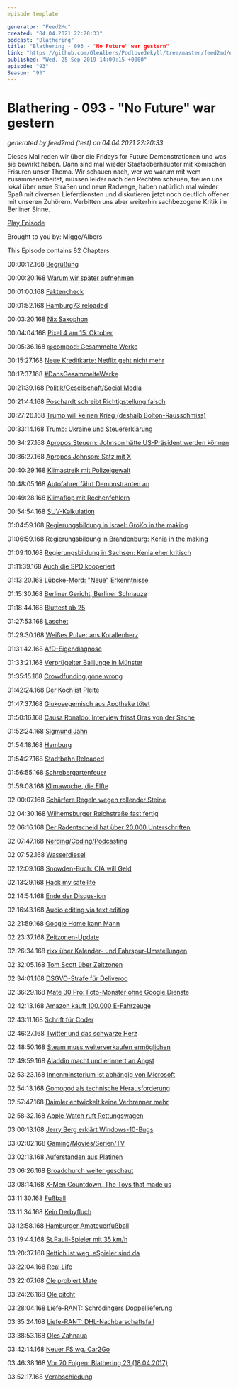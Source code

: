 ```yaml
---
episode template

generator: "Feed2Md"
created: "04.04.2021 22:20:33"
podcast: "Blathering"
title: "Blathering - 093 - "No Future" war gestern"
link: "https://github.com/OleAlbers/PodloveJekyll/tree/master/feed2md/example/export/seasons/4/2019/9/Blathering___093____No_Future__war_gestern.md"
published: "Wed, 25 Sep 2019 14:09:15 +0000"
episode: "93"
Season: "93"
---
```


# Blathering - 093 - "No Future" war gestern
_generated by feed2md (test) on 04.04.2021 22:20:33_

Dieses Mal reden wir über die Fridays for Future Demonstrationen und was sie bewirkt haben. Dann sind mal wieder Staatsoberhäupter mit komischen Frisuren unser Thema. Wir schauen nach, wer wo warum mit wem zusammenarbeitet, müssen leider nach den Rechten schauen, freuen uns lokal über neue Straßen und neue Radwege, haben natürlich mal wieder Spaß mit diversen Lieferdiensten und diskutieren jetzt noch deutlich offener mit unseren Zuhörern. Verbitten uns aber weiterhin sachbezogene Kritik im Berliner Sinne.

[Play Episode](https://www.blathering.de/podlove/file/946/s/feed/c/mp3/blathering_093.mp3)

Brought to you by: Migge/Albers

This Episode contains 82 Chapters:


00:00:12.168 [Begrüßung]()

00:00:20.168 [Warum wir später aufnehmen]()

00:01:00.168 [Faktencheck]()

00:01:52.168 [Hamburg73 reloaded]()

00:03:20.168 [Nix Saxophon](https://de.wikipedia.org/wiki/Michael_Bolton)

00:04:04.168 [Pixel 4 am 15. Oktober](https://www.zdnet.de/88369241/google-stellt-pixel-4-am-15-oktober-vor/)

00:05:36.168 [@compod: Gesammelte Werke](https://twitter.com/search?q=(from%3Acompod)%20(%40blathering_pod)%20until%3A2019-09-25%20since%3A2019-09-17&src=typed_query&f=live)

00:15:27.168 [Neue Kreditkarte: Netflix geht nicht mehr]()

00:17:37.168 [#DansGesammelteWerke](https://twitter.com/search?q=(from%3Aevildanwallace)%20(%40blathering_pod)%20until%3A2019-09-25%20since%3A2019-09-17&src=typed_query&f=live)

00:21:39.168 [Politik/Gesellschaft/Social Media]()

00:21:44.168 [Poschardt schreibt Richtigstellung falsch](https://bildblog.de/114530/besonders-witzig-von-jemand-der-in-twitter-vor-fakten-gefluechtet-ist/)

00:27:26.168 [Trump will keinen Krieg (deshalb Bolton-Rausschmiss)](https://taz.de/Angriffe-auf-saudische-Oelanlagen/!5629719/)

00:33:14.168 [Trump: Ukraine und Steuererklärung](https://www.wsj.com/articles/trump-defends-conversation-with-ukraine-leader-11568993176?mod=hp_lead_pos2)

00:34:27.168 [Apropos Steuern: Johnson hätte US-Präsident werden können](https://www.newsweek.com/boris-johnson-us-citizen-irs-born-new-york-1449974)

00:36:27.168 [Apropos Johnson: Satz mit X](https://www.tagesschau.de/ausland/johnson-zwangspause-oberstes-gericht-101.html)

00:40:29.168 [Klimastreik mit Polizeigewalt](https://taz.de/Polizeieinsatz-bei-Klimastreik-Blockaden/!5624980/)

00:48:05.168 [Autofahrer fährt Demonstranten an](https://www.mopo.de/hamburg/polizei/klima-blockade-in-hamburg-26-jaehriger-verletzt---verlor-ein-autofahrer-die-nerven--33204386)

00:49:28.168 [Klimaflop mit Rechenfehlern](https://twitter.com/BrigitteKnopf/status/1175272154985881600)

00:54:54.168 [SUV-Kalkulation](https://www.adac.de/der-adac/motorwelt/reportagen-berichte/auto-innovation/neuer-dacia-duster-oder-gebrauchter-vw-golf/)

01:04:59.168 [Regierungsbildung in Israel: GroKo in the making](https://www.tagesschau.de/ausland/israel-695.html)

01:06:59.168 [Regierungsbildung in Brandenburg: Kenia in the making](https://www.tagesspiegel.de/berlin/regierungsbildung-in-brandenburg-gruene-stimmen-fuer-koalitionsverhandlungen-mit-spd-und-cdu/25041266.html)

01:09:10.168 [Regierungsbildung in Sachsen: Kenia eher kritisch](https://www.mdr.de/nachrichten/politik/regional/cdu-bei-sondierung-gespalten-100.html)

01:11:39.168 [Auch die SPD kooperiert](https://www.ndr.de/nachrichten/mecklenburg-vorpommern/SPD-in-Sassnitz-kooperiert-mit-AfD-,afd2394.html)

01:13:20.168 [Lübcke-Mord: "Neue" Erkenntnisse](https://www.sueddeutsche.de/politik/fall-luebcke-verfassungsschutz-stephan-e-1.4611493)

01:15:30.168 [Berliner Gericht, Berliner Schnauze](https://www.morgenpost.de/berlin/article227129109/Renate-Kuenast-bei-Facebook-uebel-beschimpft-Fuer-Berliner-Gericht-hinnehmbar.html)

01:18:44.168 [Bluttest ab 25](https://taz.de/Kasse-zahlt-Downsyndrom-Bluttests/!5624829/)

01:27:53.168 [Laschet](https://taz.de/Aktuelle-Stunde-zum-Hambacher-Forst/!5624746/)

01:29:30.168 [Weißes Pulver ans Korallenherz](https://twitter.com/Korallenherz/status/1174026189146677248)

01:31:42.168 [AfD-Eigendiagnose](https://www.tagesspiegel.de/politik/bjoern-hoecke-als-groesstes-problem-afd-arbeitsgruppe-sieht-anzeichen-von-verfassungsfeindlichkeit/25040304.html)

01:33:21.168 [Verprügelter Balljunge in Münster](https://twitter.com/WDR/status/1176095171127238656)

01:35:15.168 [Crowdfunding gone wrong](https://uebermedien.de/41879/klaas-heufer-umlauf-ueber-seine-gescheiterte-rettungsboot-aktion-ich-wuerde-es-wieder-tun/)

01:42:24.168 [Der Koch ist Pleite](https://www.tagesschau.de/inland/thomas-cook-115.html)

01:47:37.168 [Glukosegemisch aus Apotheke tötet](https://www1.wdr.de/nachrichten/rheinland/glukose-koeln-100.html)

01:50:16.168 [Causa Ronaldo: Interview frisst Gras von der Sache](https://www.fourfourtwo.com/features/cristiano-ronaldo-rape-allegations-charge-sex-300k-payment-las-vegas-itv-piers-morgan-kathryn-mayorga)

01:52:24.168 [Sigmund Jähn](https://de.wikipedia.org/wiki/Sigmund_J%C3%A4hn)

01:54:18.168 [Hamburg]()

01:54:27.168 [Stadtbahn Reloaded](https://www.nahverkehrhamburg.de/wahlkampf-gruene-wollen-stadtbahn-und-guenstigere-hvv-preise-12862/)

01:56:55.168 [Schrebergartenfeuer](https://www.presseportal.de/blaulicht/pm/82522/4380283)

01:59:08.168 [Klimawoche, die Elfte](https://www.hamburg1.de/nachrichten/42183/Beginn_der_Klimawoche_in_der_Hansestadt.html)

02:00:07.168 [Schärfere Regeln wegen rollender Steine](https://www.abendblatt.de/hamburg/article227142143/Nach-Stones-Affaere-Hamburg-verschaerft-Regeln-fuer-Beamte.html)

02:04:30.168 [Wilhemsburger Reichstraße fast fertig](https://www.hamburg1.de/nachrichten/42147/Wilhelmsburger_Reichsstrasse_bald_befahrbar.html)

02:06:16.168 [Der Radentscheid hat über 20.000 Unterschriften](https://www.hamburg1.de/nachrichten/42167/Radentscheid_ueberreicht_Unterschriften.html)

02:07:47.168 [Nerding/Coding/Podcasting]()

02:07:52.168 [Wasserdiesel](https://de.wikipedia.org/wiki/Wasserdiesel)

02:12:09.168 [Snowden-Buch: CIA will Geld](https://www.golem.de/news/klage-eingereicht-usa-wollen-snowdens-buchhonorar-beschlagnahmen-1909-143937.html)

02:13:29.168 [Hack my satellite](https://www.wired.com/story/air-force-defcon-satellite-hacking/)

02:14:54.168 [Ende der Disqus-ion](https://twitter.com/stammtischphilo/status/1174634038784643072)

02:16:43.168 [Audio editing via text editing](https://twitter.com/tmigge/status/1174612776624541696)

02:21:59.168 [Google Home kann Mann](https://www.golem.de/news/digitaler-assistant-google-macht-google-assistant-zum-mann-und-klingt-gut-1909-143963.html)

02:23:37.168 [Zeitzonen-Update](http://mm.icann.org/pipermail/tz-announce/2019-July/000056.html)

02:26:34.168 [rixx über Kalender- und Fahrspur-Umstellungen](https://www.youtube.com/watch?v=Cup-GHdKJvQ)

02:32:05.168 [Tom Scott über Zeitzonen](https://www.youtube.com/watch?v=-5wpm-gesOY)

02:34:01.168 [DSGVO-Strafe für Deliveroo](https://www.golem.de/news/datenschutzverstoesse-lieferdienst-muss-195-000-euro-dsgvo-bussgeld-bezahlen-1909-143973.html)

02:36:29.168 [Mate 30 Pro: Foto-Monster ohne Google Dienste](https://www.zdnet.de/88369445/huawei-mate-30-und-mate-30-pro-mit-android-10-aber-ohne-google-dienste/)

02:42:13.168 [Amazon kauft 100.000 E-Fahrzeuge](https://www.golem.de/news/co2-neutral-bis-2040-amazon-kauft-100-000-elektro-lkws-bei-rivian-1909-143981.html)

02:43:11.168 [Schrift für Coder](https://www.golem.de/news/cascade-code-microsoft-bringt-open-source-schrift-fuer-programmierer-1909-143985.html)

02:46:27.168 [Twitter und das schwarze Herz](https://twitter.com/schaarsen/status/1174786832669822991)

02:48:50.168 [Steam muss weiterverkaufen ermöglichen](https://www.golem.de/news/frankreich-weiterverkauf-von-steam-spielen-laut-gerichtsurteil-erlaubt-1909-143987.html)

02:49:59.168 [Aladdin macht und erinnert an Angst](https://de.wikipedia.org/wiki/Aladdin_(BlackRock))

02:53:23.168 [Innenminsterium ist abhängig von Microsoft](https://www.golem.de/news/outlook-exchange-und-windows-innenministerium-bestaetigt-zu-grosse-microsoft-abhaengigkeit-1909-144004.html)

02:54:13.168 [Gomopod als technische Herausforderung](https://www.good-mourning.de/2019/09/21/good-mourning-004-kati-erzaehlt-von-buechern/)

02:57:47.168 [Daimler entwickelt keine Verbrenner mehr](https://www.golem.de/news/elektroautos-daimler-stoppt-entwicklung-neuer-verbrennermotoren-1909-144014.html)

02:58:32.168 [Apple Watch ruft Rettungswagen](https://twitter.com/yuris/status/1175518460333346816)

03:00:13.168 [Jerry Berg erklärt Windows-10-Bugs](https://www.golem.de/news/jerry-berg-warum-microsoft-in-windows-10-immer-mehr-bugs-uebersieht-1909-144019.html)

03:02:02.168 [Gaming/Movies/Serien/TV]()

03:02:13.168 [Auferstanden aus Platinen](https://mediathekviewweb.de/#query=Auferstanden%20aus%20Platinen%20-%20Die%20Heimcomputerszene%20in%20der%20DDR)

03:06:26.168 [Broadchurch weiter geschaut](https://de.wikipedia.org/wiki/Broadchurch#Staffel_2)

03:08:14.168 [X-Men Countdown, The Toys that made us](https://www.netflix.com/title/80161497)

03:11:30.168 [Fußball]()

03:11:34.168 [Kein Derbyfluch](https://www.fcstpauli.com/news/der-fc-st-pauli-holt-einen-punkt-beim-vfl-osnabrueck-1920/)

03:12:58.168 [Hamburger Amateuerfußball](https://photos.app.goo.gl/R2kZsf7ZPEkg28W96)

03:19:44.168 [St.Pauli-Spieler mit 35 km/h](https://twitter.com/fcstpauli/status/1176134459663540225)

03:20:37.168 [Rettich ist weg, eSpieler sind da](https://twitter.com/fcstpauli/status/1176449056207495168)

03:22:04.168 [Real Life]()

03:22:07.168 [Ole probiert Mate](https://de.wikipedia.org/wiki/Kategorie:Mate_als_Thema)

03:24:26.168 [Ole pitcht](https://twitter.com/stammtischphilo/status/1174960731768254465)

03:28:04.168 [Liefe-RANT: Schrödingers Doppellieferung](https://twitter.com/tmigge/status/1174324319205449728)

03:35:24.168 [Liefe-RANT: DHL-Nachbarschaftsfail](https://twitter.com/stammtischphilo/status/1175432144900038656)

03:38:53.168 [Oles Zahnaua](https://twitter.com/stammtischphilo/status/1176147663483543553)

03:42:14.168 [Neuer FS wg. Car2Go](https://www.adac.de/verkehr/rund-um-den-fuehrerschein/aktuelles/fristen-fuehrerschein-umtausch/)

03:46:38.168 [Vor 70 Folgen: Blathering 23 (18.04.2017)](https://www.blathering.de/2017/04/blathering-023-was-alte-maenner-ueber-ostern-so-treiben/)

03:52:17.168 [Verabschiedung]()


